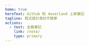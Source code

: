 ```yaml
---
home: true
heroText: Github 和 4everland 上架筆記
tagline: 程式設計真的不簡單
actions:
  - text: 去看筆記
    link: /note/
    type: primary
---
```

